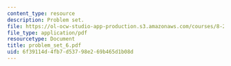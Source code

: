 ```yaml
---
content_type: resource
description: Problem set.
file: https://ol-ocw-studio-app-production.s3.amazonaws.com/courses/8-231-physics-of-solids-i-fall-2006/6f39114d4fb7d53798e269b465d1b08d_problem_set_6.pdf
file_type: application/pdf
resourcetype: Document
title: problem_set_6.pdf
uid: 6f39114d-4fb7-d537-98e2-69b465d1b08d
---
```

